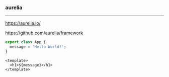 ### aurelia
---
https://aurelia.io/

https://github.com/aurelia/framework

```js
export class App {
  message = 'Hello World!';
}
```

```
<template>
  <h1>${message}</h1>
</template>
```

```
```

